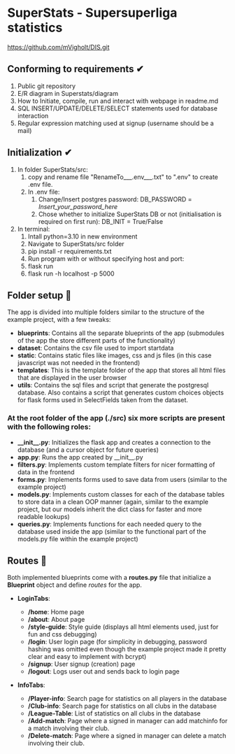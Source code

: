 # SuperStats - Supersuperliga statistics

https://github.com/mVigholt/DIS.git

## Conforming to requirements ✔
  1. Public git repository
  1. E/R diagram in Superstats/diagram
  1. How to Initiate, compile, run and interact with webpage in readme.md
  1. SQL INSERT/UPDATE/DELETE/SELECT statements used for database interaction
  1. Regular expression matching used at signup (username should be a mail)


## Initialization ✔

1. In folder SuperStats/src:
    1. copy and rename file "RenameTo___.env___.txt" to ".env" to create .env file.
    1. In .env file:
        1. Change/Insert postgres password: DB_PASSWORD = _Insert_your_password_here_
        1. Chose whether to initialize SuperStats DB or not (initialisation is required on first run): DB_INIT = True/False 
1. In terminal:
    1. Intall python=3.10 in new environment
    1. Navigate to SuperStats/src folder
    1. pip install -r requirements.txt
    1. Run program with or without specifying host and port: 
      1. flask run 
      1. flask run -h localhost -p 5000


## Folder setup 📁

The app is divided into multiple folders similar to the structure of the example project, with a few tweaks:

- __blueprints__: Contains all the separate blueprints of the app (submodules of the app the store different parts of the functionality)
- __dataset__: Contains the csv file used to import startdata
- __static__: Contains static files like images, css and js files (in this case javascript was not needed in the frontend)
- __templates__: This is the template folder of the app that stores all html files that are displayed in the user browser
- __utils__: Contains the sql files and script that generate the postgresql database. Also contains a script that generates custom choices objects for flask forms used in SelectFields taken from the dataset.


### At the root folder of the app (./src) six more scripts are present with the following roles:

- __\_\_init\_\_.py__: Initializes the flask app and creates a connection to the database (and a cursor object for future queries)
- __app.py__: Runs the app created by \_\_init__.py
- __filters.py__: Implements custom template filters for nicer formatting of data in the frontend
- __forms.py__: Implements forms used to save data from users (similar to the example project)
- __models.py__: Implements custom classes for each of the database tables to store data in a clean OOP manner (again, similar to the example project, but our models inherit the dict class for faster and more readable lookups)
- __queries.py__: Implements functions for each needed query to the database used inside the app (similar to the functional part of the models.py file within the example project)

## Routes 📌

Both implemented blueprints come with a __routes.py__ file that initialize a __Blueprint__ object and define _routes_ for the app.

- __LoginTabs__:
    - __/home__: Home page
    - __/about__: About page
    - __/style-guide__: Style guide (displays all html elements used, just for fun and css debugging)
    - __/login__: User login page (for simplicity in debugging, password hashing was omitted even though the example project made it pretty clear and easy to implement with bcrypt)
    - __/signup__: User signup (creation) page
    - __/logout__: Logs user out and sends back to login page

- __InfoTabs__:
    - __/Player-info__: Search page for statistics on all players in the database
    - __/Club-info__: Search page for statistics on all clubs in the database
    - __/League-Table__: List of statistics on all clubs in the database
    - __/Add-match__: Page where a signed in manager can add matchinfo for a match involving their club.
    - __/Delete-match__: Page where a signed in manager can delete a match involving their club.